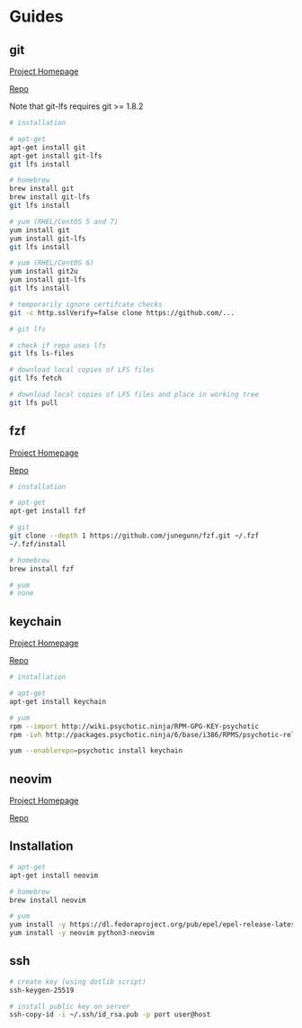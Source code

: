 # Guides

## git

[Project Homepage](https://git-scm.com/)

[Repo](https://github.com/git/git)

Note that git-lfs requires git >= 1.8.2

```sh
# installation

# apt-get
apt-get install git
apt-get install git-lfs
git lfs install

# homebrew
brew install git
brew install git-lfs
git lfs install

# yum (RHEL/CentOS 5 and 7)
yum install git
yum install git-lfs
git lfs install

# yum (RHEL/CentOS 6)
yum install git2u
yum install git-lfs
git lfs install
```

```sh
# temporarily ignore certifcate checks
git -c http.sslVerify=false clone https://github.com/...
```

```sh
# git lfs

# check if repo uses lfs
git lfs ls-files

# download local copies of LFS files
git lfs fetch

# download local copies of LFS files and place in working tree
git lfs pull
```

## fzf

[Project Homepage](https://github.com/junegunn/fzf)

[Repo](https://github.com/junegunn/fzf)

```sh
# installation

# apt-get
apt-get install fzf

# git
git clone --depth 1 https://github.com/junegunn/fzf.git ~/.fzf
~/.fzf/install

# homebrew
brew install fzf

# yum
# none
```

## keychain

[Project Homepage](https://www.cyberciti.biz/faq/ssh-passwordless-login-with-keychain-for-scripts/)

[Repo](https://github.com/funtoo/keychain)

```sh
# installation

# apt-get
apt-get install keychain

# yum
rpm --import http://wiki.psychotic.ninja/RPM-GPG-KEY-psychotic
rpm -ivh http://packages.psychotic.ninja/6/base/i386/RPMS/psychotic-release-1.0.0-1.el6.psychotic.noarch.rpm

yum --enablerepo=psychotic install keychain
```

## neovim

[Project Homepage](https://neovim.io/)

[Repo](https://github.com/neovim/neovim)

## Installation

```sh
# apt-get
apt-get install neovim

# homebrew
brew install neovim

# yum
yum install -y https://dl.fedoraproject.org/pub/epel/epel-release-latest-7.noarch.rpm
yum install -y neovim python3-neovim
```

## ssh

```sh
# create key (using dotlib script)
ssh-keygen-25519

# install public key on server
ssh-copy-id -i ~/.ssh/id_rsa.pub -p port user@host
```

